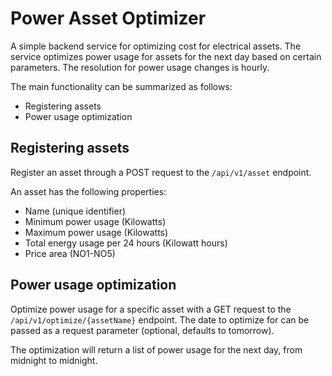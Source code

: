 # Power Asset Optimizer

A simple backend service for optimizing cost for electrical assets.
The service optimizes power usage for assets for the next day based on certain parameters.
The resolution for power usage changes is hourly.

The main functionality can be summarized as follows:

- Registering assets
- Power usage optimization

## Registering assets

Register an asset through a POST request to the `/api/v1/asset` endpoint.

An asset has the following properties:

- Name (unique identifier)
- Minimum power usage (Kilowatts)
- Maximum power usage (Kilowatts)
- Total energy usage per 24 hours (Kilowatt hours)
- Price area (NO1-NO5)

## Power usage optimization

Optimize power usage for a specific asset with a GET request to the `/api/v1/optimize/{assetName}`
endpoint. The date to optimize for can be passed as a request parameter (optional, defaults to
tomorrow).

The optimization will return a list of power usage for the next day, from midnight to midnight.
